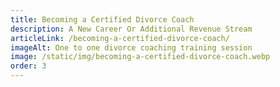 ```yaml
---
title: Becoming a Certified Divorce Coach
description: A New Career Or Additional Revenue Stream
articleLink: /becoming-a-certified-divorce-coach/
imageAlt: One to one divorce coaching training session
image: /static/img/becoming-a-certified-divorce-coach.webp
order: 3
---
```

